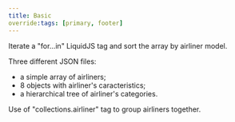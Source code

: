 ```yaml
---
title: Basic
override:tags: [primary, footer]
---
```

Iterate a "for...in" LiquidJS tag and sort the array by airliner model.

Three different JSON files:
- a simple array of airliners;
- 8 objects with airliner's caracteristics;
- a hierarchical tree of airliner's categories.

Use of "collections.airliner" tag to group airliners together.